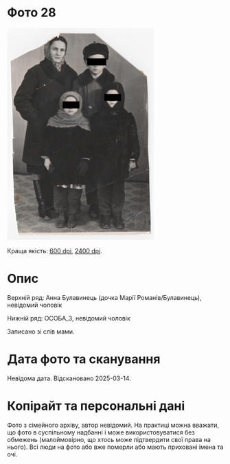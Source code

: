 # Фото 28 #

[<img src="photo_028_75_protected.jpg" />](...)

Краща якість: [600 dpi](...), [2400 dpi](...).

# Опис #

Верхній ряд: Анна Булавинець (дочка Марії Романів/Булавинець), невідомий чоловік

Нижній ряд: ОСОБА_3, невідомий чоловік

Записано зі слів мами.

# Дата фото та сканування #

Невідома дата. Відскановано 2025-03-14.

# Копірайт та персональні дані #

Фото з сімейного архіву, автор невідомий. На практиці можна вважати, що фото в суспільному надбанні і може використовуватися без обмежень (малоймовірно, що хтось може підтвердити свої права на нього). Всі люди на фото або вже померли або мають приховані імена та очі.
